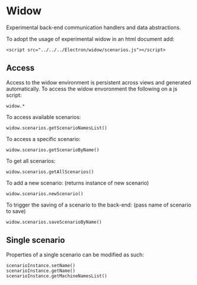 # Widow
Experimental back-end communication handlers and data abstractions.

To adopt the usage of experimental widow in an html document add:

    <script src="../../../Electron/widow/scenarios.js"></script>

## Access

Access to the widow environment is persistent across views and generated automatically. To access the widow envoronment the following on a js script:

    widow.*

To access available scenarios:

    widow.scenarios.getScenarioNamesList()
    
To access a specific scenario:
    
    widow.scenarios.getScenarioByName()
    
To get all scenarios:

    widow.scenarios.getAllScenarios()
    
To add a new scenario: (returns instance of new scenario)

    widow.scenarios.newScenario()
    
To trigger the saving of a scenario to the back-end: (pass name of scenario to save)

    widow.scenarios.saveScenarioByName()
    
## Single scenario
Properties of a single scenario can be modified as such:
    
    scenarioInstance.setName()
    scenarioInstance.getName()
    scenarioInstance.getMachineNamesList()